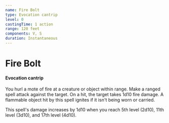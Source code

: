 ```yaml
---
name: Fire Bolt
type: Evocation cantrip
level: 0
castingTime: 1 action
range: 120 feet
components: V, S
duration: Instantaneous
---
```


# Fire Bolt

#### Evocation cantrip

You hurl a mote of fire at a creature or object within range. Make a ranged spell attack against the target. On a hit, the target takes 1d10 fire damage. A flammable object hit by this spell ignites if it isn't being worn or carried.

This spell's damage increases by 1d10 when you reach 5th level (2d10), 11th level (3d10), and 17th level (4d10).

